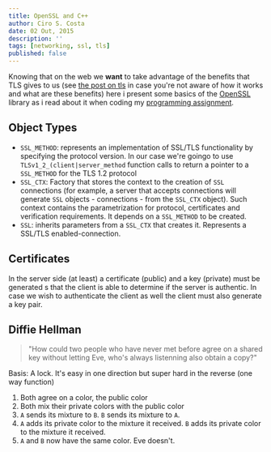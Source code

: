 ```yaml
---
title: OpenSSL and C++
author: Ciro S. Costa
date: 02 Out, 2015
description: ''
tags: [networking, ssl, tls]
published: false
---
```


Knowing that on the web we **want** to take advantage of the benefits that TLS gives to us (see [the post on tls](#tls) in case you're not aware of how it works and what are these benefits) here i present some basics of the [OpenSSL](#) library as i read about it when coding my [programming assignment](#ttt).

## Object Types

- `SSL_METHOD`: represents an implementation of SSL/TLS functionality by specifying the protocol version. In our case we're goingo to use `TLSv1_2_(client|server_method` function calls to return a pointer to a `SSL_METHOD` for the TLS 1.2 protocol
- `SSL_CTX`: Factory that stores the context to the creation of `SSL` connections (for example, a server that accepts connections will generate `SSL` objects - connections - from the `SSL_CTX` object). Such context contains the parametrization for protocol, certificates and verification requirements. It depends on a `SSL_METHOD` to be created.
- `SSL`: inherits parameters from a `SSL_CTX` that creates it. Represents a SSL/TLS enabled-connection.


## Certificates

In the server side (at least) a certificate (public) and a key (private) must be generated s that the client is able to determine if the server is authentic. In case we wish to authenticate the client as well the client must also generate a key pair.


## Diffie Hellman

> "How could two people who have never met before agree on a shared key without letting Eve, who's always listenning also obtain a copy?"

Basis: A lock. It's easy in one direction but super hard in the reverse (one way function)

1. Both agree on a color, the public color
2. Both mix their private colors with the public color
3. `A` sends its mixture to `B`. `B` sends its mixture to `A`.
4. `A` adds its private color to the mixture it received. `B` adds its private color to the mixture it received.
5. `A` and `B` now have the same color. Eve doesn't.






